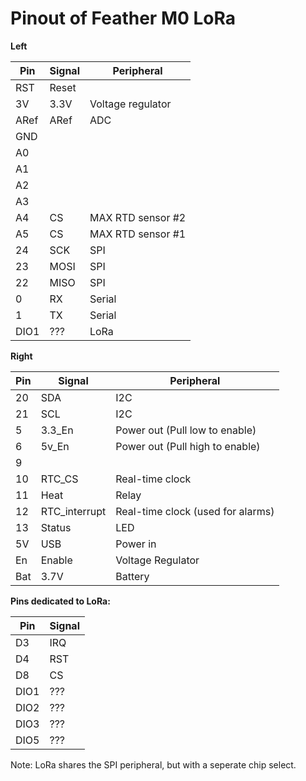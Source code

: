 # Pinout of Feather M0 LoRa


**Left**

|Pin  |Signal|Peripheral|
|-----|------|----------|
|RST  | Reset|
|3V   | 3.3V | Voltage regulator |
|ARef | ARef | ADC |
|GND  |
|A0   |
|A1   |
|A2   |
|A3   |
|A4   |CS   |MAX RTD sensor #2|
|A5   |CS   |MAX RTD sensor #1|
|24   |SCK  |SPI|
|23   |MOSI |SPI|
|22   |MISO |SPI|
|0    |RX   |Serial|
|1    |TX   |Serial|
|DIO1 | ??? | LoRa |

**Right**

|Pin  |Signal|Peripheral|
|-----|------|----------|
| 20 | SDA   |I2C|
| 21 | SCL   |I2C|
| 5  | 3.3_En| Power out (Pull low to enable)|
| 6  | 5v_En | Power out (Pull high to enable)|
| 9  |
| 10 | RTC_CS|Real-time clock|
| 11 | Heat | Relay |
| 12 | RTC_interrupt |Real-time clock (used for alarms)|
| 13 | Status | LED |
| 5V | USB    | Power in |
| En | Enable | Voltage Regulator |
| Bat| 3.7V   | Battery |

**Pins dedicated to LoRa:**

|Pin  | Signal |
|-----|--------|
|D3   | IRQ |
|D4   | RST |
|D8   | CS  |
|DIO1 | ??? |
|DIO2 | ??? |
|DIO3 | ??? |
|DIO5 | ??? |
Note: LoRa shares the SPI peripheral, but with a seperate chip select.
